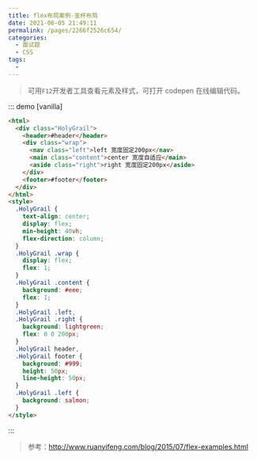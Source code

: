 ```yaml
---
title: flex布局案例-圣杯布局
date: 2021-06-05 21:49:11
permalink: /pages/2266f2526c654/
categories:
  - 面试题
  - CSS
tags:
  -
---
```


> 可用`F12`开发者工具查看元素及样式，可打开 codepen 在线编辑代码。

::: demo [vanilla]

```html
<html>
  <div class="HolyGrail">
    <header>#header</header>
    <div class="wrap">
      <nav class="left">left 宽度固定200px</nav>
      <main class="content">center 宽度自适应</main>
      <aside class="right">right 宽度固定200px</aside>
    </div>
    <footer>#footer</footer>
  </div>
</html>
<style>
  .HolyGrail {
    text-align: center;
    display: flex;
    min-height: 40vh;
    flex-direction: column;
  }
  .HolyGrail .wrap {
    display: flex;
    flex: 1;
  }
  .HolyGrail .content {
    background: #eee;
    flex: 1;
  }
  .HolyGrail .left,
  .HolyGrail .right {
    background: lightgreen;
    flex: 0 0 200px;
  }
  .HolyGrail header,
  .HolyGrail footer {
    background: #999;
    height: 50px;
    line-height: 50px;
  }
  .HolyGrail .left {
    background: salmon;
  }
</style>
```

:::

> 参考：<http://www.ruanyifeng.com/blog/2015/07/flex-examples.html>
